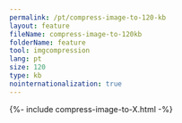 ```yaml
---
permalink: /pt/compress-image-to-120-kb
layout: feature
fileName: compress-image-to-120kb
folderName: feature
tool: imgcompression
lang: pt
size: 120
type: kb
nointernationalization: true
---
```

{%- include compress-image-to-X.html -%}       
